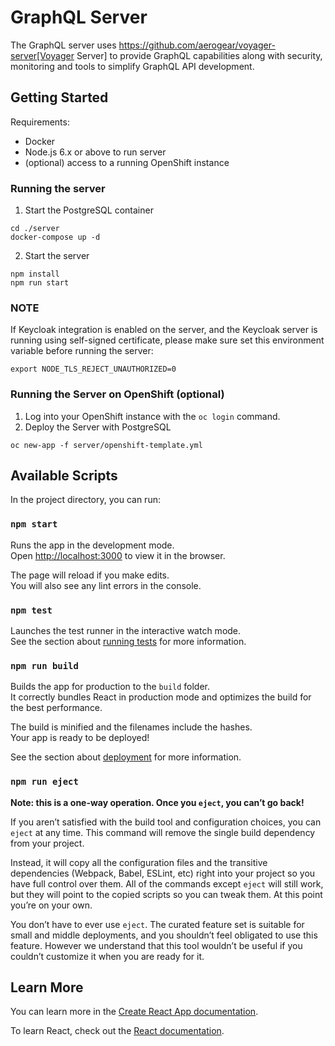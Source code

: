 # GraphQL Server

The GraphQL server uses https://github.com/aerogear/voyager-server[Voyager Server] to provide GraphQL capabilities along with security, monitoring and tools to simplify GraphQL API development.

## Getting Started

Requirements:

- Docker
- Node.js 6.x or above to run server
- (optional) access to a running OpenShift instance

### Running the server

1. Start the PostgreSQL container

```shell
cd ./server
docker-compose up -d
```

2. Start the server

```shell
npm install
npm run start
```

### NOTE

If Keycloak integration is enabled on the server, and the Keycloak server is running using self-signed certificate, please make sure set this environment variable before running the server:

```shell
export NODE_TLS_REJECT_UNAUTHORIZED=0
```

### Running the Server on OpenShift (optional)

1. Log into your OpenShift instance with the `oc login` command.
2. Deploy the Server with PostgreSQL

```shell
oc new-app -f server/openshift-template.yml
```

## Available Scripts

In the project directory, you can run:

### `npm start`

Runs the app in the development mode.<br>
Open [http://localhost:3000](http://localhost:3000) to view it in the browser.

The page will reload if you make edits.<br>
You will also see any lint errors in the console.

### `npm test`

Launches the test runner in the interactive watch mode.<br>
See the section about [running tests](https://facebook.github.io/create-react-app/docs/running-tests) for more information.

### `npm run build`

Builds the app for production to the `build` folder.<br>
It correctly bundles React in production mode and optimizes the build for the best performance.

The build is minified and the filenames include the hashes.<br>
Your app is ready to be deployed!

See the section about [deployment](https://facebook.github.io/create-react-app/docs/deployment) for more information.

### `npm run eject`

**Note: this is a one-way operation. Once you `eject`, you can’t go back!**

If you aren’t satisfied with the build tool and configuration choices, you can `eject` at any time. This command will remove the single build dependency from your project.

Instead, it will copy all the configuration files and the transitive dependencies (Webpack, Babel, ESLint, etc) right into your project so you have full control over them. All of the commands except `eject` will still work, but they will point to the copied scripts so you can tweak them. At this point you’re on your own.

You don’t have to ever use `eject`. The curated feature set is suitable for small and middle deployments, and you shouldn’t feel obligated to use this feature. However we understand that this tool wouldn’t be useful if you couldn’t customize it when you are ready for it.

## Learn More

You can learn more in the [Create React App documentation](https://facebook.github.io/create-react-app/docs/getting-started).

To learn React, check out the [React documentation](https://reactjs.org/).
